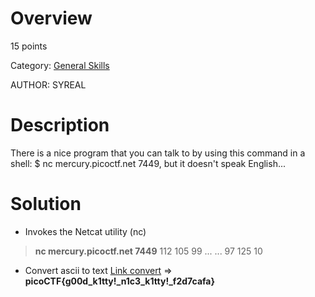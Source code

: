 # Overview 
15 points

Category: [General Skills]()

AUTHOR: SYREAL

# Description
There is a nice program that you can talk to by using this command in a shell: $ nc mercury.picoctf.net 7449, but it doesn't speak English...

# Solution
-  Invokes the Netcat utility (nc)
  > **nc mercury.picoctf.net 7449**
112 
105 
99 
...
...
97 
125 
10 
- Convert ascii to text 
  [Link convert](https://www.duplichecker.com/ascii-to-text.php)
=> **picoCTF{g00d_k1tty!_n1c3_k1tty!_f2d7cafa}**